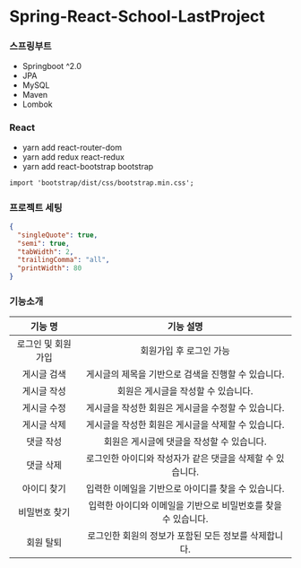 # Spring-React-School-LastProject

### 스프링부트

- Springboot ^2.0
- JPA
- MySQL
- Maven
- Lombok

### React

- yarn add react-router-dom
- yarn add redux react-redux
- yarn add react-bootstrap bootstrap

```txt
import 'bootstrap/dist/css/bootstrap.min.css';
```

### 프로젝트 세팅

```json
{
  "singleQuote": true,
  "semi": true,
  "tabWidth": 2,
  "trailingComma": "all",
  "printWidth": 80
}
```

### 기능소개
|      기능 명       |                       기능 설명                        |
| :----------------: | :----------------------------------------------------: |
| 로그인 및 회원가입 | 회원가입 후 로그인 가능 |
|    게시글 검색     |          게시글의 제목을 기반으로 검색을 진행할 수 있습니다.           |
|    게시글 작성     |          회원은 게시글을 작성할 수 있습니다.           |
|    게시글 수정     |          게시글을 작성한 회원은 게시글을 수정할 수 있습니다.           |
|    게시글 삭제     |          게시글을 작성한 회원은 게시글을 삭제할 수 있습니다.           |
|     댓글 작성      |       회원은 게시글에 댓글을 작성할 수 있습니다.       |
|     댓글 삭제      |       로그인한 아이디와 작성자가 같은 댓글을 삭제할 수 있습니다.       |
|     아이디 찾기      |       입력한 이메일을 기반으로 아이디를 찾을 수 있습니다.      |
|     비밀번호 찾기      |       입력한 아이디와 이메일을 기반으로 비밀번호를 찾을 수 있습니다.       |
|     회원 탈퇴      |       로그인한 회원의 정보가 포함된 모든 정보를 삭제합니다.       |
